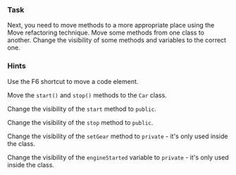### Task

Next, you need to move methods to a more appropriate place using the Move refactoring technique.
Move some methods from one class to another.
Change the visibility of some methods and variables to the correct one.

### Hints

<div class="hint" title="Shortcut for Move refactoring">

Use the F6 shortcut to move a code element.

</div>

<div class="hint" title="Refactoring hint">

Move the `start()` and `stop()` methods to the `Car` class.

Change the visibility of the `start` method to `public`.

Change the visibility of the `stop` method to `public`.

Change the visibility of the `setGear` method to `private` - it's only used inside the class.

Change the visibility of the `engineStarted` variable to `private` - it's only used inside the class.

</div>
